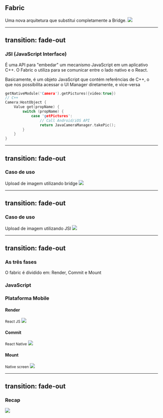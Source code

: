 ## Fabric <mdi-factory />
Uma nova arquitetura que substitui completamente a Bridge.
<v-click>
    <img src='/assets/rn-architecture/fabric/fabric_diagram.jpg' class='w-full' />
</v-click>

---
transition: fade-out
---

### JSI (JavaScript Interface)
É uma API para "embedar" um mecanismo JavaScript em um aplicativo C++. O Fabric o utiliza para se comunicar entre o lado nativo e  o React.

<v-click>
<p>
    Basicamente, é um objeto JavaScript que contém referências de C++, o que nos possibilita acessar o UI Manager diretamente, e vice-versa
</p>
</v-click>

<v-click>

```c++
getNativeModule('Camera').getPictures({video:true})
// C++
Camera:HostObject {
    Value get(propName) {
        switch (propName) {
            case 'getPictures':
                // Call Android/iOS API
                return JavaCameraManager.takePic();
        }
    }
}
```

</v-click>

---
transition: fade-out
---

### Caso de uso
Upload de imagem utilizando bridge
<img src='/assets/rn-architecture/fabric/jsi_old_diagram.jpg' class='w-full' />


---
transition: fade-out
---
### Caso de uso
Upload de imagem utilizando JSI
<img src='/assets/rn-architecture/fabric/jsi_diagram.jpg' class='w-full' />

---
transition: fade-out
---
### As três fases
O fabric é dividido em: Render, Commit e Mount
<div class='grid grid-cols-3 m-t-2 divide-x w-full h-10 border-b-1' v-click='1'>
    <div class='p-l-2'>
        <h3 class='text-center'>JavaScript</h3>
    </div>
    <div class='col-span-2 p-l-2'>
        <h3 class='text-center'>Plataforma Mobile</h3>
    </div>
</div>
<div class='grid grid-cols-3 divide-x w-full h-88 m-t-2'>
    <div class='flex flex-col' v-click='1'>
       <h4 class='text-center'>Render</h4>
       <span style='font-size:12px' class='text-center'>React JS</span>
       <img src='/assets/rn-architecture/fabric/fabric_render.jpg' class='w-45'/>
    </div>
   <div class='flex flex-col' v-click='2'>
       <h4 class='text-center'>Commit</h4>
       <span style='font-size:12px' class='text-center'>React Native</span>
       <img src='/assets/rn-architecture/fabric/fabric_commit.jpg' class='w-full m-t-2'/>
    </div>
   <div class='flex flex-col' v-click='3'>
       <h4 class='text-center'>Mount</h4>
       <span style='font-size:12px' class='text-center'>Native screen</span>
       <img src='/assets/rn-architecture/fabric/fabric_mount.jpg' class='w-full m-t-2'/>
    </div>
</div>

---
transition: fade-out
---
### Recap
<img src='/assets/rn-architecture/fabric/fabric_diagram.jpg' class='w-full' />